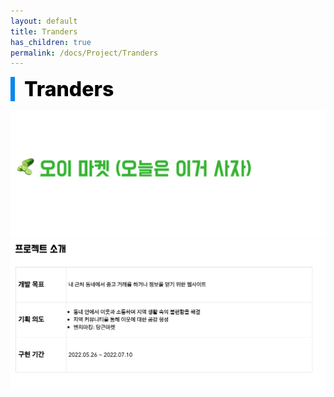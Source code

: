 ```yaml
---
layout: default
title: Tranders
has_children: true
permalink: /docs/Project/Tranders
---
```


<div style="font-size:32px; font-weight: 800; border-left: 7px solid #0687f0; padding-left:15px !important; color:#000000">Tranders</div>

![로고](/assets/images/Project/Tranders/img2.png)
![프로젝트_소개](/assets/images/Project/Tranders/img1.png)

 